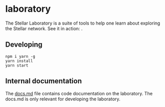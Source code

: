 # laboratory

The Stellar Laboratory is a suite of tools to help one learn about exploring the Stellar network. See it in action: .

## Developing
```
npm i yarn -g
yarn install
yarn start
```


## Internal documentation
The [docs.md](./docs.md) file contains code documentation on the laboratory. The docs.md is only relevant for developing the laboratory.
